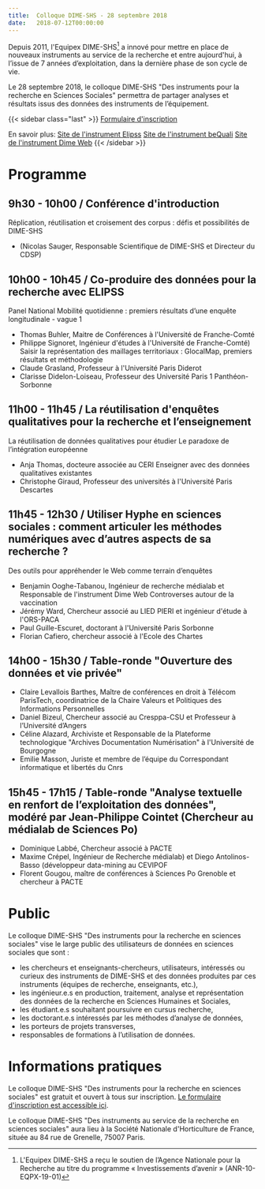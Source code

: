 ```yaml
---
title:  Colloque DIME-SHS - 28 septembre 2018
date:   2018-07-12T00:00:00
---
```


Depuis 2011, l'Equipex DIME-SHS[^1] a innové pour mettre en place de nouveaux instruments au service de la recherche et entre aujourd'hui, à l’issue de 7 années d’exploitation, dans la dernière phase de son cycle de vie.

Le 28 septembre 2018, le colloque DIME-SHS "Des instruments pour la recherche en Sciences Sociales" permettra de partager analyses et résultats issus des données des instruments de l’équipement.

<!--more-->

{{< sidebar class="last" >}}
[Formulaire d'inscription](https://framaforms.org/colloque-dime-shs-des-instruments-au-service-de-la-recherche-en-sciences-sociales-1529765747)

En savoir plus:
[Site de l'instrument Elipss](http://quanti.dime-shs.sciences-po.fr/fr/)
[Site de l'instrument beQuali](http://bequali.fr/fr/)
[Site de l'instrument Dime Web](http://dimeweb.dime-shs.sciences-po.fr/)
{{< /sidebar >}}

# Programme
## 9h30 - 10h00 / Conférence d'introduction
Réplication, réutilisation et croisement des corpus : défis et possibilités de DIME-SHS
- (Nicolas Sauger, Responsable Scientifique de DIME-SHS et Directeur du CDSP)

## 10h00 - 10h45 / Co-produire des données pour la recherche avec ELIPSS
Panel National Mobilité quotidienne : premiers résultats d’une enquête longitudinale - vague 1
- Thomas Buhler, Maitre de Conférences à l'Université de Franche-Comté
- Philippe Signoret, Ingénieur d'études à l'Université de Franche-Comté)
Saisir la représentation des maillages territoriaux : GlocalMap, premiers résultats et méthodologie
- Claude Grasland, Professeur à l'Université Paris Diderot
- Clarisse Didelon-Loiseau, Professeur des Université Paris 1 Panthéon-Sorbonne

## 11h00 - 11h45 / La réutilisation d'enquêtes qualitatives pour la recherche et l’enseignement
La réutilisation de données qualitatives pour étudier Le paradoxe de l’intégration européenne
- Anja Thomas, docteure associée au CERI
Enseigner avec des données qualitatives existantes
- Christophe Giraud, Professeur des universités à l'Université Paris Descartes

## 11h45 - 12h30 / Utiliser Hyphe en sciences sociales : comment articuler les méthodes numériques avec d’autres aspects de sa recherche ?
Des outils pour appréhender le Web comme terrain d’enquêtes
- Benjamin Ooghe-Tabanou, Ingénieur de recherche médialab et Responsable de l'instrument Dime Web
Controverses autour de la vaccination
- Jérémy Ward, Chercheur associé au LIED PIERI et ingénieur d'étude à l'ORS-PACA
- Paul Guille-Escuret, doctorant à l'Université Paris Sorbonne
- Florian Cafiero, chercheur associé à l'Ecole des Chartes

## 14h00 - 15h30 / Table-ronde "Ouverture des données et vie privée"
- Claire Levallois Barthes, Maître de conférences en droit à Télécom ParisTech, coordinatrice de la Chaire Valeurs et Politiques des Informations Personnelles
- Daniel Bizeul, Chercheur associé au Cresppa-CSU et Professeur à l’Université d’Angers
- Céline Alazard, Archiviste et Responsable de la Plateforme technologique "Archives Documentation Numérisation" à l'Université de Bourgogne
- Emilie Masson, Juriste et membre de l’équipe du Correspondant informatique et libertés du Cnrs

## 15h45 - 17h15 / Table-ronde "Analyse textuelle en renfort de l’exploitation des données", modéré par Jean-Philippe Cointet (Chercheur au médialab de Sciences Po)
- Dominique Labbé, Chercheur associé à PACTE
- Maxime Crépel, Ingénieur de Recherche médialab) et Diego Antolinos-Basso (développeur data-mining au CEVIPOF
- Florent Gougou, maître de conférences à Sciences Po Grenoble et chercheur à PACTE

# Public
Le colloque DIME-SHS "Des instruments pour la recherche en sciences sociales" vise le large public des utilisateurs de données en sciences sociales que sont :
- les chercheurs et enseignants-chercheurs, utilisateurs, intéressés ou curieux des instruments de DIME-SHS et des données produites par ces instruments (équipes de recherche, enseignants, etc.),
- les ingénieur.e.s en production, traitement, analyse et représentation des données de la recherche en Sciences Humaines et Sociales,
- les étudiant.e.s souhaitant poursuivre en cursus recherche,
- les doctorant.e.s intéressés par les méthodes d’analyse de données,
- les porteurs de projets transverses,
- responsables de formations à l’utilisation de données.


# Informations pratiques
Le colloque DIME-SHS "Des instruments pour la recherche en sciences sociales" est gratuit et ouvert à tous sur inscription. [Le formulaire d'inscription est accessible ici](https://framaforms.org/colloque-dime-shs-des-instruments-au-service-de-la-recherche-en-sciences-sociales-1529765747).

Le colloque DIME-SHS "Des instruments au service de la recherche en sciences sociales" aura lieu à la Société Nationale d'Horticulture de France, située au 84 rue de Grenelle, 75007 Paris.


[^1]: L'Equipex DIME-SHS a reçu le soutien de l’Agence Nationale pour la Recherche au titre du programme « Investissements d’avenir » (ANR-10-EQPX-19-01)
